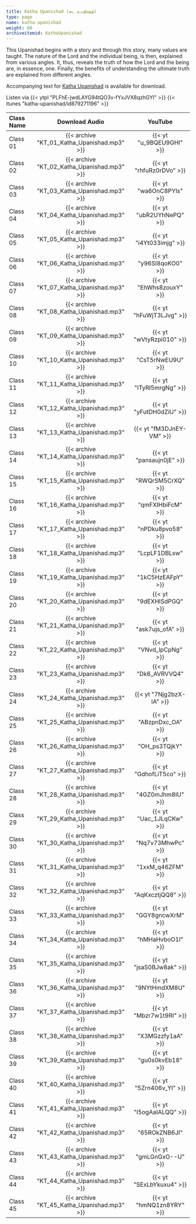 ```yaml
---
title: Katha Upanishad (கட உபநிஷத்)
type: page
name: katha-upanishad
weight: 60
archiveitemid: KathaUpanishad
---
```


This Upanishad begins with a story and through this story, many values are taught. The nature of the Lord and the individual being, is then, explained from various angles. It, thus, reveals the truth of how the Lord and the being are, in essence, one. Finally, the benefits of understanding the ultimate truth are explained from different angles.

Accompanying text for [Katha Upanishad](https://media.poornalayam.org/download/UpanishadsTamil/04_Katha_Upanishad.pdf) is available for download.

Listen via {{< ytpl "PLFhE-jwdLAYG94tQO3v-fYxJVX8qzhGYI" >}} {{< itunes "katha-upanishad/id879271196" >}}

Class Name | Download Audio | YouTube
:---|:---:|:---:
Class 01 | {{< archive "KT_01_Katha_Upanishad.mp3" >}} | {{< yt "u_9BQEU9GHI" >}}
Class 02 | {{< archive "KT_02_Katha_Upanishad.mp3" >}} | {{< yt "rhfuRz0rDVo" >}}
Class 03 | {{< archive "KT_03_Katha_Upanishad.mp3" >}} | {{< yt "wa6OnC8PYls" >}}
Class 04 | {{< archive "KT_04_Katha_Upanishad.mp3" >}} | {{< yt "ubR2UYhNePQ" >}}
Class 05 | {{< archive "KT_05_Katha_Upanishad.mp3" >}} | {{< yt "i4Yt033imjg" >}}
Class 06 | {{< archive "KT_06_Katha_Upanishad.mp3" >}} | {{< yt "y96SI8qoKO0" >}}
Class 07 | {{< archive "KT_07_Katha_Upanishad.mp3" >}} | {{< yt "EhWhs8zouxY" >}}
Class 08 | {{< archive "KT_08_Katha_Upanishad.mp3" >}} | {{< yt "hFuWjT3LJvg" >}}
Class 09 | {{< archive "KT_09_Katha_Upanishad.mp3" >}} | {{< yt "wVtyRzpi010" >}}
Class 10 | {{< archive "KT_10_Katha_Upanishad.mp3" >}} | {{< yt "CsT5rNwEU9U" >}}
Class 11 | {{< archive "KT_11_Katha_Upanishad.mp3" >}} | {{< yt "ITyRI5mrgNg" >}}
Class 12 | {{< archive "KT_12_Katha_Upanishad.mp3" >}} | {{< yt "yFutDH0dZiU" >}}
Class 13 | {{< archive "KT_13_Katha_Upanishad.mp3" >}} | {{< yt "fM3DJnEY-VM" >}}
Class 14 | {{< archive "KT_14_Katha_Upanishad.mp3" >}} | {{< yt "pansaujn0jE" >}}
Class 15 | {{< archive "KT_15_Katha_Upanishad.mp3" >}} | {{< yt "RWQrSM5CrXQ" >}}
Class 16 | {{< archive "KT_16_Katha_Upanishad.mp3" >}} | {{< yt "qmFXIHbiFcM" >}}
Class 17 | {{< archive "KT_17_Katha_Upanishad.mp3" >}} | {{< yt "nPDku8pvo58" >}}
Class 18 | {{< archive "KT_18_Katha_Upanishad.mp3" >}} | {{< yt "LcpLF1DBLsw" >}}
Class 19 | {{< archive "KT_19_Katha_Upanishad.mp3" >}} | {{< yt "1kC5HzEAFpY" >}}
Class 20 | {{< archive "KT_20_Katha_Upanishad.mp3" >}} | {{< yt "9dEXHISdPGQ" >}}
Class 21 | {{< archive "KT_21_Katha_Upanishad.mp3" >}} | {{< yt "ask7ujs_ofA" >}}
Class 22 | {{< archive "KT_22_Katha_Upanishad.mp3" >}} | {{< yt "VNvd_lpCpNg" >}}
Class 23 | {{< archive "KT_23_Katha_Upanishad.mp3" >}} | {{< yt "Dk6_AVRVVQ4" >}}
Class 24 | {{< archive "KT_24_Katha_Upanishad.mp3" >}} | {{< yt "7Njg2bzX-lA" >}}
Class 25 | {{< archive "KT_25_Katha_Upanishad.mp3" >}} | {{< yt "ABzpnDxc_OA" >}}
Class 26 | {{< archive "KT_26_Katha_Upanishad.mp3" >}} | {{< yt "OH_ps3TQjkY" >}}
Class 27 | {{< archive "KT_27_Katha_Upanishad.mp3" >}} | {{< yt "GdhofLiT5co" >}}
Class 28 | {{< archive "KT_28_Katha_Upanishad.mp3" >}} | {{< yt "4GZ0mJhm8IU" >}}
Class 29 | {{< archive "KT_29_Katha_Upanishad.mp3" >}} | {{< yt "Uac_1JLqCKw" >}}
Class 30 | {{< archive "KT_30_Katha_Upanishad.mp3" >}} | {{< yt "Nq7v73MhwPc" >}}
Class 31 | {{< archive "KT_31_Katha_Upanishad.mp3" >}} | {{< yt "1xxM_q46ZFM" >}}
Class 32 | {{< archive "KT_32_Katha_Upanishad.mp3" >}} | {{< yt "AqKxcztjQQ8" >}}
Class 33 | {{< archive "KT_33_Katha_Upanishad.mp3" >}} | {{< yt "GGY8gncwXrM" >}}
Class 34 | {{< archive "KT_34_Katha_Upanishad.mp3" >}} | {{< yt "hMHaHvboO1I" >}}
Class 35 | {{< archive "KT_35_Katha_Upanishad.mp3" >}} | {{< yt "jsaS0BJw8ak" >}}
Class 36 | {{< archive "KT_36_Katha_Upanishad.mp3" >}} | {{< yt "9NYtHmdXM8U" >}}
Class 37 | {{< archive "KT_37_Katha_Upanishad.mp3" >}} | {{< yt "Mbzr7w1t9RI" >}}
Class 38 | {{< archive "KT_38_Katha_Upanishad.mp3" >}} | {{< yt "X3MGzzfy1aA" >}}
Class 39 | {{< archive "KT_39_Katha_Upanishad.mp3" >}} | {{< yt "gu0s0kvEb18" >}}
Class 40 | {{< archive "KT_40_Katha_Upanishad.mp3" >}} | {{< yt "5Zrn406v_YI" >}}
Class 41 | {{< archive "KT_41_Katha_Upanishad.mp3" >}} | {{< yt "I5ogAaIALQQ" >}}
Class 42 | {{< archive "KT_42_Katha_Upanishad.mp3" >}} | {{< yt "65ROkZNB6JI" >}}
Class 43 | {{< archive "KT_43_Katha_Upanishad.mp3" >}} | {{< yt "gmLGnGxO--U" >}}
Class 44 | {{< archive "KT_44_Katha_Upanishad.mp3" >}} | {{< yt "SExLbYkuxu4" >}}
Class 45 | {{< archive "KT_45_Katha_Upanishad.mp3" >}} | {{< yt "hmNQ1zn8YRY" >}}